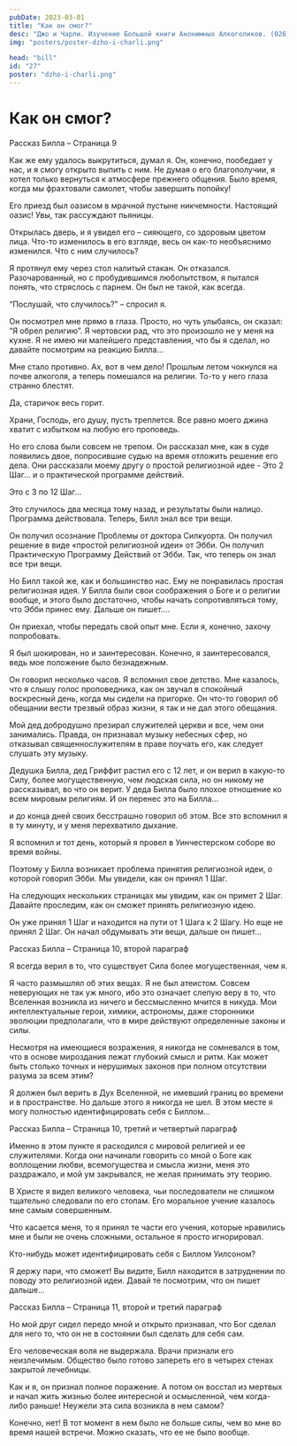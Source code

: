 ```yaml
---
pubDate: 2023-03-01
title: "Как он смог?"
desc: "Джо и Чарли. Изучение Большой книги Анонимных Алкоголиков. (026)"
img: "posters/poster-dzho-i-charli.png"

head: "bill"
id: "27"
poster: "dzho-i-charli.png"
---
```


# Как он смог?

Рассказ Билла – Страница 9

Как же ему удалось выкрутиться, думал я. Он, конечно, пообедает у нас, и я смогу открыто выпить с ним. Не думая о его благополучии, я хотел только вернуться к атмосфере прежнего общения. Было время, когда мы фрахтовали самолет, чтобы завершить попойку!

Его приезд был оазисом в мрачной пустыне никчемности. Настоящий оазис! Увы, так рассуждают пьяницы.

Открылась дверь, и я увидел его – сияющего, со здоровым цветом лица. Что-то изменилось в его взгляде, весь он как-то необъяснимо изменился. Что с ним случилось?

Я протянул ему через стол налитый стакан. Он отказался. Разочарованный, но с пробудившимся любопытством, я пытался понять, что стряслось с парнем. Он был не такой, как всегда.

“Послушай, что случилось?” – спросил я.

Он посмотрел мне прямо в глаза. Просто, но чуть улыбаясь, он сказал: “Я обрел религию”.
Я чертовски рад, что это произошло не у меня на кухне. Я не имею ни малейшего представления, что бы я сделал, но давайте посмотрим на реакцию Билла…

Мне стало противно. Ах, вот в чем дело! Прошлым летом чокнулся на почве алкоголя, а теперь помешался на религии. То-то у него глаза странно блестят.

Да, старичок весь горит.

Храни, Господь, его душу, пусть треплется. Все равно моего джина хватит с избытком на любую его проповедь.

Но его слова были совсем не трепом. Он рассказал мне, как в суде появились двое, попросившие судью на время отложить решение его дела. Они рассказали моему другу о простой религиозной идее - Это 2 Шаг…
и о практической программе действий.

Это с 3 по 12 Шаг…

Это случилось два месяца тому назад, и результаты были налицо. Программа действовала.
Теперь, Билл знал все три вещи.

Он получил осознание Проблемы от доктора Силкуорта. Он получил решение в виде «простой религиозной идеи» от Эбби. Он получил Практическую Программу Действий от Эбби. Так, что теперь он знал все три вещи.

Но Билл такой же, как и большинство нас. Ему не понравилась простая религиозная идея. У Билла были свои соображения о Боге и о религии вообще, и этого было достаточно, чтобы начать сопротивляться тому, что Эбби принес ему. Дальше он пишет….

Он приехал, чтобы передать свой опыт мне. Если я, конечно, захочу попробовать.

Я был шокирован, но и заинтересован. Конечно, я заинтересовался, ведь мое положение было безнадежным.

Он говорил несколько часов. Я вспомнил свое детство. Мне казалось, что я слышу голос проповедника, как он звучал в спокойный воскресный день, когда мы сидели на пригорке. Он что-то говорил об обещании вести трезвый образ жизни, я так и не дал этого обещания.

Мой дед добродушно презирал служителей церкви и все, чем они занимались. Правда, он признавал музыку небесных сфер, но отказывал священнослужителям в праве поучать его, как следует слушать эту музыку.

Дедушка Билла, дед Гриффит растил его с 12 лет, и он верил в какую-то Силу, более могущественную, чем людская сила, но он никому не рассказывал, во что он верит. У деда Билла было плохое отношение ко всем мировым религиям. И он перенес это на Билла…

и до конца дней своих бесстрашно говорил об этом. Все это вспомнил я в ту минуту, и у меня перехватило дыхание.

Я вспомнил и тот день, который я провел в Уинчестерском соборе во время войны.

Поэтому у Билла возникает проблема принятия религиозной идеи, о которой говорил Эбби. Мы увидели, как он принял 1 Шаг.

На следующих нескольких страницах мы увидим, как он примет 2 Шаг. Давайте проследим, как он сможет принять религиозную идею.

Он уже принял 1 Шаг и находится на пути от 1 Шага к 2 Шагу. Но еще не принял 2 Шаг. Он начал обдумывать эти вещи, дальше он пишет…

Рассказ Билла – Страница 10, второй параграф

Я всегда верил в то, что существует Сила более могущественная, чем я.

Я часто размышлял об этих вещах. Я не был атеистом. Совсем неверующих не так уж много, ибо это означает слепую веру в то, что Вселенная возникла из ничего и бессмысленно мчится в никуда. Мои интеллектуальные герои, химики, астрономы, даже сторонники эволюции предполагали, что в мире действуют определенные законы и силы.

Несмотря на имеющиеся возражения, я никогда не сомневался в том, что в основе мироздания лежат глубокий смысл и ритм. Как может быть столько точных и нерушимых законов при полном отсутствии разума за всем этим?

Я должен был верить в Дух Вселенной, не имевший границ во времени и в пространстве. Но дальше этого я никогда не шел.
В этом месте я могу полностью идентифицировать себя с Биллом…

Рассказ Билла – Страница 10, третий и четвертый параграф

Именно в этом пункте я расходился с мировой религией и ее служителями. Когда они начинали говорить со мной о Боге как воплощении любви, всемогущества и смысла жизни, меня это раздражало, и мой ум закрывался, не желая принимать эту теорию.

В Христе я видел великого человека, чьи последователи не слишком тщательно следовали по его стопам. Его моральное учение казалось мне самым совершенным.

Что касается меня, то я принял те части его учения, которые нравились мне и были не очень сложными, остальное я просто игнорировал.

Кто-нибудь может идентифицировать себя с Биллом Уилсоном?

Я держу пари, что сможет! Вы видите, Билл находится в затруднении по поводу это религиозной идеи. Давай те посмотрим, что он пишет дальше…

Рассказ Билла – Страница 11, второй и третий параграф

Но мой друг сидел передо мной и открыто признавал, что Бог сделал для него то, что он не в состоянии был сделать для себя сам.

Его человеческая воля не выдержала. Врачи признали его неизлечимым. Общество было готово запереть его в четырех стенах закрытой лечебницы.

Как и я, он признал полное поражение. А потом он восстал из мертвых и начал жить жизнью более интересной и осмысленной, чем когда-либо раньше!
Неужели эта сила возникла в нем самом?

Конечно, нет! В тот момент в нем было не больше силы, чем во мне во время нашей встречи. Можно сказать, что ее не было вообще.
